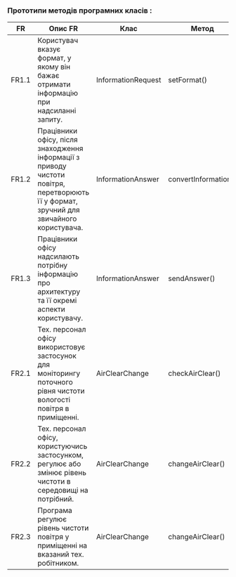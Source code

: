 ### Прототипи методів програмних класів :

| FR   | Опис FR                                                      | Клас                | Метод                   |
|------|--------------------------------------------------------------|---------------------|------------------------|
| FR1.1 | Користувач вказує формат, у якому він бажає отримати інформацію при надсиланні запиту. | InformationRequest  | setFormat()             |
| FR1.2 | Працівники офісу, після знаходження інформації з приводу чистоти повітря, перетворюють її у формат, зручний для звичайного користувача. | InformationAnswer   | convertInformation()    |
| FR1.3 | Працівники офісу надсилають потрібну інформацію про архитектуру та її окремі аспекти користувачу. | InformationAnswer   | sendAnswer()            |
| FR2.1 | Тех. персонал офісу використовує застосунок для моніторингу поточного рівня чистоти вологості повітря в приміщенні. | AirClearChange       | checkAirClear()         |
| FR2.2 | Тех. персонал офісу, користуючись застосунком, регулює або змінює рівень чистоти в середовищі на потрібний. | AirClearChange       | changeAirClear()        |
| FR2.3 | Програма регулює рівень чистоти повітря у приміщенні на вказаний тех. робітником. | AirClearChange       | changeAirClear()        |
